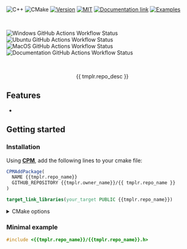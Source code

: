 ![C++](https://img.shields.io/badge/c++%2020%20Library-%2300599C.svg?style=for-the-badge&logo=cplusplus&logoColor=white)
![CMake](https://img.shields.io/badge/CMake-%232B2F33.svg?style=for-the-badge&logo=cmake)
[![Version](https://img.shields.io/github/v/release/{{tmplr.owner_name}}/{{tmplr.repo_name}}?include_prereleases&style=for-the-badge)](https://github.com/{{tmplr.owner_name}}/{{tmplr.repo_name}}/releases)
[![MIT](https://img.shields.io/badge/license-TBD-blue.svg?style=for-the-badge)](https://github.com/{{tmplr.owner_name}}/{{tmplr.repo_name}}/blob/master/LICENSE)
[![Documentation link](https://img.shields.io/badge/Docs-blue?logo=readthedocs&logoColor=white&style=for-the-badge)](https://{{tmplr.owner_name}}.github.io/{{tmplr.repo_name}}/)
[![Examples](https://img.shields.io/badge/Examples-darkviolet?&style=for-the-badge)](https://{{tmplr.owner_name}}.github.io/{{tmplr.repo_name}}/examples.html)

</br>

![Windows GitHub Actions Workflow Status](https://img.shields.io/github/actions/workflow/status/TBlauwe/CLS_Example/windows.yaml?style=flat-square&logo=windows10&label=Windows%20(Clang-cl%2C%20MSVC))
![Ubuntu GitHub Actions Workflow Status](https://img.shields.io/github/actions/workflow/status/TBlauwe/CLS_Example/ubuntu.yaml?style=flat-square&logo=ubuntu&logoColor=white&label=Ubuntu%20(Clang%2C%20GCC))
![MacOS GitHub Actions Workflow Status](https://img.shields.io/github/actions/workflow/status/TBlauwe/CLS_Example/ubuntu.yaml?style=flat-square&logo=apple&logoColor=white&label=MacOS%20(Clang%2C%20GCC))
![Documentation GitHub Actions Workflow Status](https://img.shields.io/github/actions/workflow/status/TBlauwe/CLS_Example/documentation.yaml?style=flat-square&logo=github&logoColor=white&label=Documentation)

</br>

<div align="center">

{{ tmplr.repo_desc }}

</div>


## Features

* 

## Getting started

### Installation

Using **[CPM](https://github.com/cpm-cmake/)**, add the following lines to your cmake file:

```cmake
CPMAddPackage(
  NAME {{tmplr.repo_name}}
  GITHUB_REPOSITORY {{tmplr.owner_name}}/{{ tmplr.repo_name }}
)

target_link_libraries(your_target PUBLIC {{tmplr.repo_name}})
```

<details>
<summary> CMake options </summary>

| Options | Default | Description |
| ---: | :---: | :--- |
| `{{ tmplr.repo_name | CONSTANT_CASE }}_SKIP_DEPENDENCIES` | `true` in consumer mode, `false` otherwise | Disable automatic dependencies downloading with **[CPM](https://github.com/cpm-cmake/)** |
| `CPM_MY_DEPENDENCY_VERSION` | `true` in consumer mode, `false` otherwise | Override a dependency's version. Value must be a git tag, e.g `master`, `v3.12`, `1.0` |

</details>

### Minimal example

<!--BEGIN_INCLUDE="examples/00_GettingStarted/main.cpp"-->
```cpp
#include <{{tmplr.repo_name}}/{{tmplr.repo_name}}.h>
```
<!--END_INCLUDE-->

